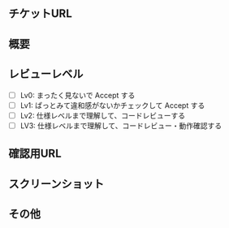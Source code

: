 ## チケットURL
<!-- 該当するチケットがあれば記載 -->


## 概要
<!-- 変更内容の概要を記載 -->
<!-- 実装内容、背景、実装方法 -->


## レビューレベル
<!--必要なレビューの度合いにチェックマークを入れること -->
- [ ] Lv0: まったく見ないで Accept する
- [ ] Lv1: ぱっとみて違和感がないかチェックして Accept する
- [ ] Lv2: 仕様レベルまで理解して、コードレビューする
- [ ] LV3: 仕様レベルまで理解して、コードレビュー・動作確認する

## 確認用URL
<!-- ローカルのURLや遷移方法などを記載 -->


## スクリーンショット
<!-- UIに変更差分があれば、スクショを添付 -->
<!-- 変更前、後両方添付するのが望ましい -->


## その他
<!-- 参考情報、共有したいことなどあれば、記載 -->
